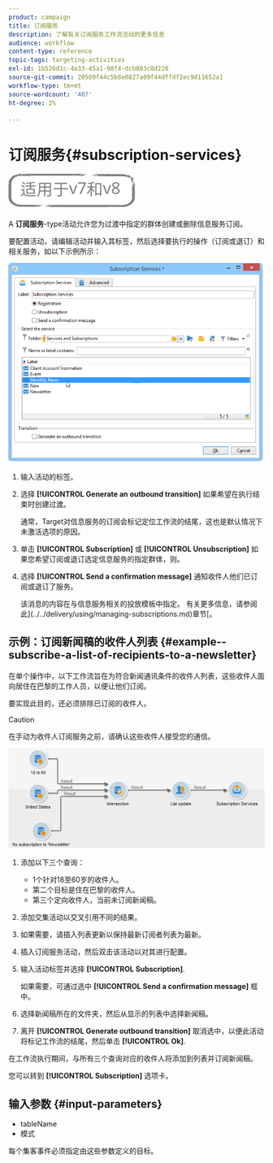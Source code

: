 ```yaml
---
product: campaign
title: 订阅服务
description: 了解有关订阅服务工作流活动的更多信息
audience: workflow
content-type: reference
topic-tags: targeting-activities
exl-id: 1b526d1c-4a33-45a1-98f4-dcb803c8d228
source-git-commit: 20509f44c5b8e0827a09f44dffdf2ec9d11652a1
workflow-type: tm+mt
source-wordcount: '407'
ht-degree: 2%

---
```


# 订阅服务{#subscription-services}

![](../../assets/common.svg)

A **订阅服务**-type活动允许您为过渡中指定的群体创建或删除信息服务订阅。

要配置活动，请编辑活动并输入其标签，然后选择要执行的操作（订阅或退订）和相关服务，如以下示例所示：

![](assets/edit_service_inscription.png)

1. 输入活动的标签。
1. 选择 **[!UICONTROL Generate an outbound transition]** 如果希望在执行结束时创建过渡。

   通常，Target对信息服务的订阅会标记定位工作流的结尾，这也是默认情况下未激活选项的原因。

1. 单击 **[!UICONTROL Subscription]** 或 **[!UICONTROL Unsubscription]** 如果您希望订阅或退订选定信息服务的指定群体，则。
1. 选择 **[!UICONTROL Send a confirmation message]** 通知收件人他们已订阅或退订了服务。

   该消息的内容在与信息服务相关的投放模板中指定。 有关更多信息，请参阅此](../../delivery/using/managing-subscriptions.md)章节[。

## 示例：订阅新闻稿的收件人列表 {#example--subscribe-a-list-of-recipients-to-a-newsletter}

在单个操作中，以下工作流旨在为符合新闻通讯条件的收件人列表，这些收件人面向居住在巴黎的工作人员，以便让他们订阅。

要实现此目的，还必须排除已订阅的收件人。

>[!CAUTION]
>
>在手动为收件人订阅服务之前，请确认这些收件人接受您的通信。

![](assets/subscription_services_example.png)

1. 添加以下三个查询：

   * 1个针对18至60岁的收件人。
   * 第二个目标是住在巴黎的收件人。
   * 第三个定向收件人，当前未订阅新闻稿。

1. 添加交集活动以交叉引用不同的结果。
1. 如果需要，请插入列表更新以保持最新订阅者列表为最新。
1. 插入订阅服务活动，然后双击该活动以对其进行配置。
1. 输入活动标签并选择 **[!UICONTROL Subscription]**.

   如果需要，可通过选中 **[!UICONTROL Send a confirmation message]** 框中。

1. 选择新闻稿所在的文件夹，然后从显示的列表中选择新闻稿。
1. 离开 **[!UICONTROL Generate outbound transition]** 取消选中，以便此活动将标记工作流的结尾，然后单击 **[!UICONTROL Ok]**.

在工作流执行期间，与所有三个查询对应的收件人将添加到列表并订阅新闻稿。

您可以转到 **[!UICONTROL Subscription]** 选项卡。

## 输入参数 {#input-parameters}

* tableName
* 模式

每个集客事件必须指定由这些参数定义的目标。
